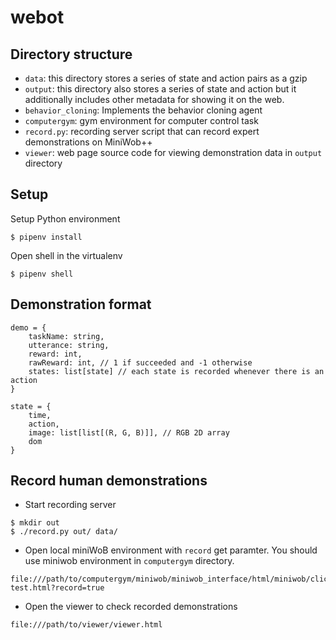 # webot

## Directory structure
* `data`: this directory stores a series of state and action pairs as a gzip
* `output`: this directory also stores a series of state and action but it additionally includes other metadata for showing it on the web.
* `behavior_cloning`: Implements the behavior cloning agent
* `computergym`: gym environment for computer control task
* `record.py`: recording server script that can record expert demonstrations on MiniWob++
* `viewer`: web page source code for viewing demonstration data in `output` directory

## Setup
Setup Python environment
```shellscript
$ pipenv install
````

Open shell in the virtualenv
```shellscript
$ pipenv shell
```

## Demonstration format
```
demo = {
    taskName: string,
    utterance: string,
    reward: int,
    rawReward: int, // 1 if succeeded and -1 otherwise
    states: list[state] // each state is recorded whenever there is an action
}
```

```
state = {
    time,
    action,
    image: list[list[(R, G, B)]], // RGB 2D array
    dom
}
```


## Record human demonstrations
* Start recording server
```shell script
$ mkdir out
$ ./record.py out/ data/
```
* Open local miniWoB environment with `record` get paramter. You should use miniwob environment in `computergym` directory.
```
file:///path/to/computergym/miniwob/miniwob_interface/html/miniwob/click-test.html?record=true
```
* Open the viewer to check recorded demonstrations
```
file:///path/to/viewer/viewer.html
```
 